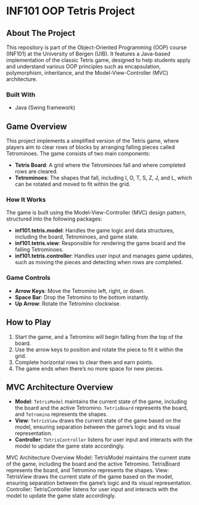 # INF101 OOP Tetris Project

## About The Project
This repository is part of the Object-Oriented Programming (OOP) course (INF101) at the University of Bergen (UIB). It features a Java-based implementation of the classic Tetris game, designed to help students apply and understand various OOP principles such as encapsulation, polymorphism, inheritance, and the Model-View-Controller (MVC) architecture.

### Built With
- Java (Swing framework)

## Game Overview
This project implements a simplified version of the Tetris game, where players aim to clear rows of blocks by arranging falling pieces called Tetrominoes. The game consists of two main components:
- **Tetris Board**: A grid where the Tetrominoes fall and where completed rows are cleared.
- **Tetrominoes**: The shapes that fall, including I, O, T, S, Z, J, and L, which can be rotated and moved to fit within the grid.

### How It Works
The game is built using the Model-View-Controller (MVC) design pattern, structured into the following packages:
- **inf101.tetris.model**: Handles the game logic and data structures, including the board, Tetrominoes, and game state.
- **inf101.tetris.view**: Responsible for rendering the game board and the falling Tetrominoes.
- **inf101.tetris.controller**: Handles user input and manages game updates, such as moving the pieces and detecting when rows are completed.

### Game Controls
- **Arrow Keys**: Move the Tetromino left, right, or down.
- **Space Bar**: Drop the Tetromino to the bottom instantly.
- **Up Arrow**: Rotate the Tetromino clockwise.

## How to Play
1. Start the game, and a Tetromino will begin falling from the top of the board.
2. Use the arrow keys to position and rotate the piece to fit it within the grid.
3. Complete horizontal rows to clear them and earn points.
4. The game ends when there’s no more space for new pieces.

## MVC Architecture Overview
- **Model**: `TetrisModel` maintains the current state of the game, including the board and the active Tetromino. `TetrisBoard` represents the board, and `Tetromino` represents the shapes.
- **View**: `TetrisView` draws the current state of the game based on the model, ensuring separation between the game’s logic and its visual representation.
- **Controller**: `TetrisController` listens for user input and interacts with the model to update the game state accordingly.

MVC Architecture Overview
Model: TetrisModel maintains the current state of the game, including the board and the active Tetromino. TetrisBoard represents the board, and Tetromino represents the shapes.
View: TetrisView draws the current state of the game based on the model, ensuring separation between the game’s logic and its visual representation.
Controller: TetrisController listens for user input and interacts with the model to update the game state accordingly.

